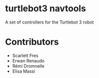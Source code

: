 # turtlebot3 navtools

A set of controllers for the Turtlebot 3 robot

# Contributors

 - Scarlett Fres
 - Erwan Renaudo
 - Rémi Dromnelle
 - Elisa Massi

